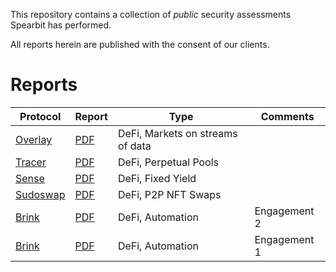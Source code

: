 This repository contains a collection of *public* security assessments Spearbit has performed.

All reports herein are published with the consent of our clients.

# Reports

| Protocol                     | Report                                                      | Type             | Comments     |
|------------------------------|-------------------------------------------------------------|------------------|--------------|
| [Overlay](https://overlay.market/) |[PDF](pdfs/Overlay-Spearbit-Security-Review.pdf) | DeFi, Markets on streams of data | |
| [Tracer](https://tracer.finance/) |[PDF](pdfs/Tracer-Spearbit-Security-Review.pdf) | DeFi, Perpetual Pools | |
| [Sense](https://sense.finance) | [PDF](pdfs/Sense-Spearbit-Security-Review.pdf) | DeFi, Fixed Yield |  |
| [Sudoswap](https://sudoswap.xyz) | [PDF](pdfs/Sudoswap-Spearbit-Security-Review.pdf) | DeFi, P2P NFT Swaps |  |
| [Brink](https://brink.trade) | [PDF](pdfs/Brink-Spearbit-Security-Review-Engagement-2.pdf) | DeFi, Automation | Engagement 2 |
| [Brink](https://brink.trade) | [PDF](pdfs/Brink-Spearbit-Security-Review-Engagement-1.pdf) | DeFi, Automation | Engagement 1 |





